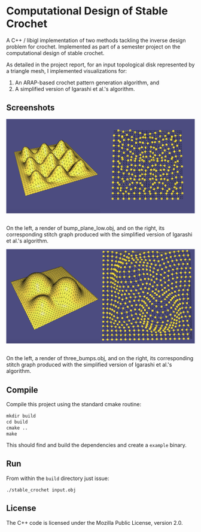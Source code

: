 # Computational Design of Stable Crochet

A C++ / libigl implementation of two methods tackling the inverse design problem for crochet. Implemented as part of a semester project on the computational design of stable crochet.

As detailed in the project report, for an input topological disk represented by a triangle mesh, I implemented visualizations for:
1. An ARAP-based crochet pattern generation algorithm, and 
2. A simplified version of Igarashi et al.'s algorithm.

## Screenshots

<div style="display: flex; justify-content: center;">
    <img src="images/bumpy_plane_low.png" alt="Render of bump_plane_low.obj" style="width: 50%;">
    <img src="images/bumpy_plane_low_igarashi.png" alt="Corresponding stitch graph produced with the simplified version of Igarashi et al.'s algorithm." style="width: 50%;">
</div>
<br>

On the left, a render of bump_plane_low.obj, and on the right, its corresponding stitch graph produced with the simplified version of Igarashi et al.'s algorithm.

<div style="display: flex; justify-content: center;">
    <img src="images/three_bumps.png" alt="Render of bump_plane_low.obj" style="width: 50%;">
    <img src="images/three_bumps_igarashi.png" alt="Corresponding stitch graph produced with the simplified version of Igarashi et al.'s algorithm." style="width: 50%;">
</div>
<br>

On the left, a render of three_bumps.obj, and on the right, its corresponding stitch graph produced with the simplified version of Igarashi et al.'s algorithm.

## Compile

Compile this project using the standard cmake routine:

    mkdir build
    cd build
    cmake ..
    make

This should find and build the dependencies and create a `example` binary.

## Run

From within the `build` directory just issue:

    ./stable_crochet input.obj

## License

The C++ code is licensed under the Mozilla Public License, version 2.0.